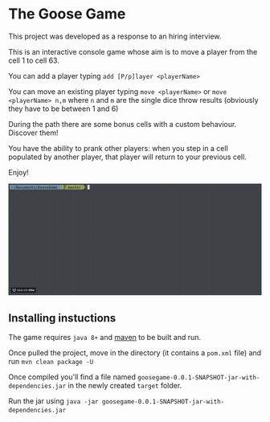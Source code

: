 # The Goose Game
This project was developed as a response to an hiring interview.

This is an interactive console game whose aim is to move a player from the cell 1 to cell 63. 

You can add a player typing `add [P/p]layer <playerName>`

You can move an existing player typing `move <playerName>` or `move <playerName> n,m` where `n` and `m` are the single dice throw results (obviously they have to be between 1 and 6)

During the path there are some bonus cells with a custom behaviour. Discover them!

You have the ability to prank other players: when you step in a cell populated by another player, that player will return to your previous cell.

Enjoy!

![Gameplay example](/Usage.gif)

## Installing instuctions

The game requires `java 8+` and [maven](https://maven.apache.org/download.cgi) to be built and run.

Once pulled the project, move in the directory (it contains a `pom.xml` file) and run `mvn clean package -U`

Once compiled you'll find a file named `goosegame-0.0.1-SNAPSHOT-jar-with-dependencies.jar` in the newly created `target` folder.

Run the jar using `java -jar goosegame-0.0.1-SNAPSHOT-jar-with-dependencies.jar`